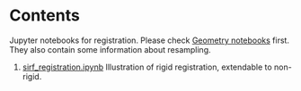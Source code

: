 # Contents

Jupyter notebooks for registration. Please check [Geometry notebooks](../Geometry) first.
They also contain some information about resampling.

1. [sirf\_registration.ipynb](sirf_registration.ipynb) Illustration of rigid registration, extendable to non-rigid.
